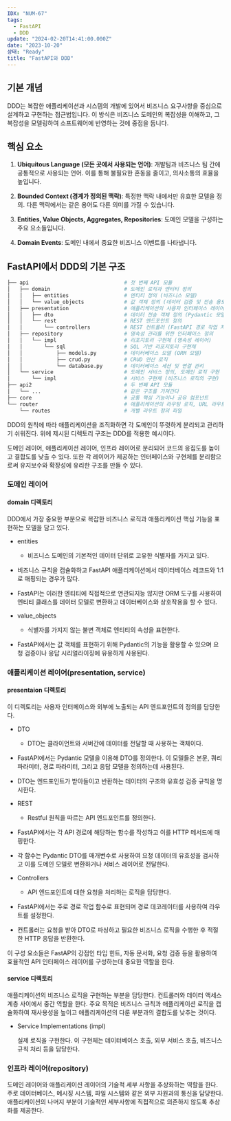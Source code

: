 ```yaml
---
IDX: "NUM-67"
tags:
  - FastAPI
  - DDD
update: "2024-02-20T14:41:00.000Z"
date: "2023-10-20"
상태: "Ready"
title: "FastAPI와 DDD"
---
```

## 기본 개념

DDD는 복잡한 애플리케이션과 시스템의 개발에 있어서 비즈니스 요구사항을 중심으로 설계하고 구현하는 접근법입니다. 이 방식은 비즈니스 도메인의 복잡성을 이해하고, 그 복잡성을 모델링하여 소프트웨어에 반영하는 것에 중점을 둡니다.

## 핵심 요소

1. **Ubiquitous Language (모든 곳에서 사용되는 언어)**: 개발팀과 비즈니스 팀 간에 공통적으로 사용되는 언어. 이를 통해 불필요한 혼동을 줄이고, 의사소통의 효율을 높입니다.

1. **Bounded Context (경계가 정의된 맥락)**: 특정한 맥락 내에서만 유효한 모델을 정의. 다른 맥락에서는 같은 용어도 다른 의미를 가질 수 있습니다.

1. **Entities, Value Objects, Aggregates, Repositories**: 도메인 모델을 구성하는 주요 요소들입니다.

1. **Domain Events**: 도메인 내에서 중요한 비즈니스 이벤트를 나타냅니다.

## FastAPI에서 DDD의 기본 구조

```bash
├── api                               # 첫 번째 API 모듈
│   ├── domain                        # 도메인 로직과 엔티티 정의
│   │   ├── entities                  # 엔티티 정의 (비즈니스 모델)
│   │   └── value_objects             # 값 객체 정의 (데이터 검증 및 전송 용도)
│   ├── presentation                  # 애플리케이션의 사용자 인터페이스 레이어
│   │   ├── dto                       # 데이터 전송 객체 정의 (Pydantic 모델)
│   │   └── rest                      # REST 엔드포인트 정의
│   │       └── controllers           # REST 컨트롤러 (FastAPI 경로 작업 처리)
│   ├── repository                    # 영속성 관리를 위한 인터페이스 정의
│   │   └── impl                      # 리포지토리 구현체 (영속성 레이어)
│   │       └── sql                   # SQL 기반 리포지토리 구현체
│   │           ├── models.py         # 데이터베이스 모델 (ORM 모델)
│   │           ├── crud.py           # CRUD 연산 로직
│   │           └── database.py       # 데이터베이스 세션 및 연결 관리
│   └── service                       # 도메인 서비스 정의, 도메인 로직 구현
│       └── impl                      # 서비스 구현체 (비즈니스 로직의 구현)
├── api2                              # 두 번째 API 모듈
│   └── ...                           # 같은 구조를 가져간다
├── core                              # 공통 핵심 기능이나 공유 컴포넌트
└── router                            # 애플리케이션의 라우팅 로직, URL 라우트 정의
    └── routes                        # 개별 라우트 정의 파일
```

DDD의 원칙에 따라 애플리케이션을 조직화하면 각 도메인이 뚜렷하게 분리되고 관리하기 쉬워진다. 위에 제시된 디렉토리 구조는 DDD를 적용한 예시이다. 

도메인 레이어, 애플리케이션 레이어, 인프라 레이어로 분리되어 코드의 응집도를 높이고 결합도를 낮출 수 있다. 또한 각 레이어가 제공하는 인터페이스와 구현체를 분리함으로써 유지보수와 확장성에 유리한 구조를 만들 수 있다. 

### 도메인 레이어

#### domain 디렉토리

DDD에서 가장 중요한 부분으로 복잡한 비즈니스 로직과 애플리케이션 핵심 기능을 표현하는 모델을 담고 있다. 

- entities

    - 비즈니스 도메인의 기본적인 데이터 단위로 고유한 식별자를 가지고 있다. 
- 비즈니스 규칙을 캡슐화하고 FastAPI 애플리케이션에서 데이터베이스 레코드와 1:1로 매핑되는 경우가 많다. 
- FastAPI는 이러한 엔티티에 직접적으로 연관되지능 않지만 ORM 도구를 사용하여 엔티티 클래스를 데이터 모델로 변환하고 데이터베이스와 상호작용을 할 수 있다. 

- value\_objects

    - 식별자를 가지지 않는 불변 객체로 엔티티의 속성을 표현한다. 
- FastAPI에서는 값 객체를 표현하기 위해 Pydantic의 기능을 활용할 수 있으며 요청 검증이나 응답 시리얼라이징에 유용하게 사용된다. 

### 애플리케이션 레이어(presentation, service)

#### presentaion 디렉토리

이 디렉토리는 사용자 인터페이스와 외부에 노출되는 API 엔드포인트의 정의를 담당한다. 

- DTO

    - DTO는 클라이언트와 서버간에 데이터를 전달할 때 사용하는 객체이다.
- FastAPI에서는 Pydantic 모델을 이용해 DTO를 정의한다. 이 모델들은 본문, 쿼리 파라미터, 경로 파라미터, 그리고 응답 모델을 정의하는데 사용된다.
- DTO는 엔드포인트가 받아들이고 반환하는 데이터의 구조와 유효성 검증 규칙을 명시한다.

- REST

    - Restful 원칙을 따르는 API 엔드포인트를 정의한다. 
- FastAPI에서는 각 API 경로에 해당하는 함수를 작성하고 이를 HTTP 메서드에 매핑한다. 
- 각 함수는 Pydantic DTO를 매개변수로 사용하여 요청 데이터의 유효성을 검사하고 이를 도메인 모델로 변환하거나 서비스 레이어로 전달한다. 

- Controllers

    - API 엔드포인트에 대한 요청을 처리하는 로직을 담당한다. 
- FastAPI에서는 주로 경로 작업 함수로 표현되며 경로 데코레이터를 사용하여 라우트를 설정한다. 
- 컨트롤러는 요청을 받아 DTO로 파싱하고 필요한 비즈니스 로직을 수행한 후 적절한 HTTP 응답을 반환한다.

이 구성 요소들은 FastAP의 강점인 타입 힌트, 자동 문서화, 요청 검증 등을 활용하여 효율적인 API 인터페이스 레이어를 구성하는데 중요한 역할을 한다. 

#### service 디렉토리

애플리케이션의 비즈니스 로직을 구현하는 부분을 담당한다. 컨트롤러와 데이터 액세스 계층 사이에서 중간 역할을 한다. 주요 목적은 비즈니스 규칙과 애플리케이션 로직을 캡슐화하여 재사용성을 높이고 애플리케이션의 다룬 부분과의 결합도를 낮추는 것이다. 

- Service Implementations (impl)

    실제 로직을 구현한다. 이 구현체는 데이터베이스 호출, 외부 서비스 호출, 비즈니스 규칙 처리 등을 담당한다. 

### 인프라 레이어(repository)

도메인 레이어와 애플리케이션 레이어의 기술적 세부 사항을 추상화하는 역할을 한다. 주로 데이터베이스, 메시징 시스템, 파일 시스템와 같은 외부 자원과의 통신을 담당한다. 애플리케이션의 나머지 부분이 기술적인 세부사항에 직접적으로 의존하지 않도록 추상화를 제공한다. 


